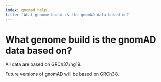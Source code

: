 ```yaml
---
index: gnomad_help
title: 'What genome build is the gnomAD data based on?'
---
```


# What genome build is the gnomAD data based on?

All data are based on GRCh37/hg19.

Future versions of gnomAD will be based on GRCh38.
